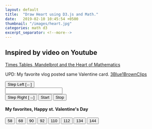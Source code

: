 ```yaml
---
layout: default
title:  "Draw Heart using D3.js and Math."
date:   2019-02-10 10:45:54 +0500
thumbnail: "/images/heart.jpg"
categories: math d3
excerpt_separator: <!--more-->
---
```

<!--more-->
## Inspired by video on Youtube

[Times Tables, Mandelbrot and the Heart of Mathematics](https://www.youtube.com/watch?v=qhbuKbxJsk8)

UPD: My favorite vlog posted same Valentine card.
[3Blue1BrownClips](https://youtu.be/QFtxflKglm8)

<script src="https://d3js.org/d3.v5.min.js"></script>
<div class="input-group mb-3">
  <div class="input-group-prepend" role="group">
    <button type="button" class="btn btn-outline-secondary"
            id="left" onclick="stepLeft()">Step Left [←]</button>
  </div>
  <input type="text" id="multiplierInput" class="form-control disable" disable>
  <div class="input-group-append" role="group">
    <button type="button" class="btn btn-outline-secondary"
            id="right" onclick="stepRight()">Step Right [→]</button>
    <button type="button" class="btn btn-outline-secondary" id="start"
            onclick="starInterval()">Start</button>
    <button type="button" class="btn btn-outline-secondary" id="stop"
            onclick="stopInterval()">Stop</button>
  </div>
</div>

<h4>My favorites, Happy st. Valentine's Day</h4>

<div class="btn-group" role="group">
  <button type="button" class="btn btn-outline-secondary"
          onclick="ticked(58)">58</button>
  <button type="button" class="btn btn-outline-secondary"
          onclick="ticked(68)">68</button>
  <button type="button" class="btn btn-outline-secondary"
          onclick="ticked(90)">90</button>
  <button type="button" class="btn btn-outline-secondary"
          onclick="ticked(92)">92</button>
  <button type="button" class="btn btn-outline-secondary"
          onclick="ticked(110)">110</button>
  <button type="button" class="btn btn-outline-secondary"
          onclick="ticked(112)">112</button>
  <button type="button" class="btn btn-outline-secondary"
          onclick="ticked(134)">134</button>
  <button type="button" class="btn btn-outline-secondary"
          onclick="ticked(144)">144</button>
</div>

<div id="container"></div>
<script type="text/javascript" src="/js/math-heart.js"></script>
